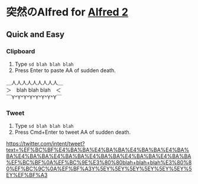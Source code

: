 突然のAlfred for [Alfred 2](http://www.alfredapp.com/)
========================

## Quick and Easy

### Clipboard

1. Type ``sd blah blah blah``
2. Press Enter to paste AA of sudden death.

＿人人人人人人人人人＿  
＞　blah blah blah　＜  
￣Y^Y^Y^Y^Y^Y^Y^Y￣  

### Tweet

1. Type ``sd blah blah blah``
2. Press Cmd+Enter to tweet AA of sudden death.

https://twitter.com/intent/tweet?text=%EF%BC%BF%E4%BA%BA%E4%BA%BA%E4%BA%BA%E4%BA%BA%E4%BA%BA%E4%BA%BA%E4%BA%BA%E4%BA%BA%E4%BA%BA%EF%BC%BF%0A%EF%BC%9E%E3%80%80blah+blah+blah%E3%80%80%EF%BC%9C%0A%EF%BF%A3Y%5EY%5EY%5EY%5EY%5EY%5EY%5EY%EF%BF%A3
